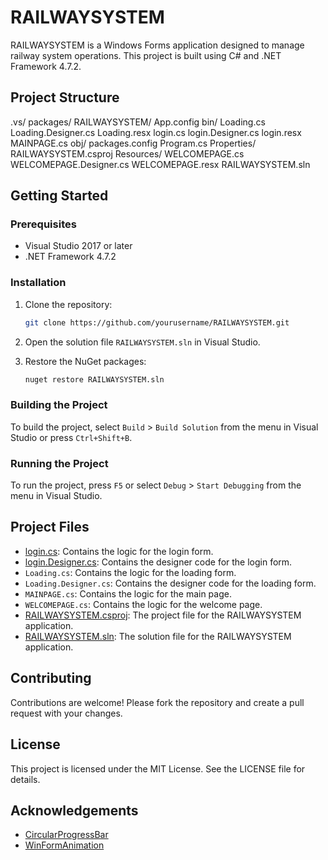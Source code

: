 # RAILWAYSYSTEM

RAILWAYSYSTEM is a Windows Forms application designed to manage railway system operations. This project is built using C# and .NET Framework 4.7.2.

## Project Structure
.vs/ packages/ RAILWAYSYSTEM/ App.config bin/ Loading.cs Loading.Designer.cs Loading.resx login.cs login.Designer.cs login.resx MAINPAGE.cs obj/ packages.config Program.cs Properties/ RAILWAYSYSTEM.csproj Resources/ WELCOMEPAGE.cs WELCOMEPAGE.Designer.cs WELCOMEPAGE.resx RAILWAYSYSTEM.sln


## Getting Started

### Prerequisites

- Visual Studio 2017 or later
- .NET Framework 4.7.2

### Installation

1. Clone the repository:
    ```sh
    git clone https://github.com/yourusername/RAILWAYSYSTEM.git
    ```
2. Open the solution file `RAILWAYSYSTEM.sln` in Visual Studio.

3. Restore the NuGet packages:
    ```sh
    nuget restore RAILWAYSYSTEM.sln
    ```

### Building the Project

To build the project, select `Build` > `Build Solution` from the menu in Visual Studio or press `Ctrl+Shift+B`.

### Running the Project

To run the project, press `F5` or select `Debug` > `Start Debugging` from the menu in Visual Studio.

## Project Files

- [login.cs](http://_vscodecontentref_/4): Contains the logic for the login form.
- [login.Designer.cs](http://_vscodecontentref_/5): Contains the designer code for the login form.
- `Loading.cs`: Contains the logic for the loading form.
- `Loading.Designer.cs`: Contains the designer code for the loading form.
- `MAINPAGE.cs`: Contains the logic for the main page.
- `WELCOMEPAGE.cs`: Contains the logic for the welcome page.
- [RAILWAYSYSTEM.csproj](http://_vscodecontentref_/6): The project file for the RAILWAYSYSTEM application.
- [RAILWAYSYSTEM.sln](http://_vscodecontentref_/7): The solution file for the RAILWAYSYSTEM application.

## Contributing

Contributions are welcome! Please fork the repository and create a pull request with your changes.

## License

This project is licensed under the MIT License. See the LICENSE file for details.

## Acknowledgements

- [CircularProgressBar](https://www.nuget.org/packages/CircularProgressBar/)
- [WinFormAnimation](https://www.nuget.org/packages/WinFormAnimation/)
